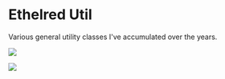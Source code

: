 # Ethelred Util

Various general utility classes I've accumulated over the years.

[![](https://jitpack.io/v/edward3h/ethelred_util.svg)](https://jitpack.io/#edward3h/ethelred_util)

![](https://github.com/edward3h/ethelred_util/workflows/Greet%20Everyone/badge.svg)
